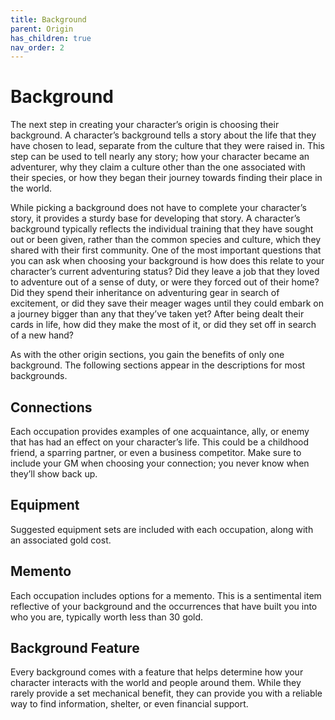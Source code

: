 ```yaml
---
title: Background
parent: Origin
has_children: true
nav_order: 2
---
```


# Background
The next step in creating your character’s origin is choosing their background. A character’s background tells a story about the life that they have chosen to lead, separate from the culture that they were raised in. This step can be used to tell nearly any story; how your character became an adventurer, why they claim a culture other than the one associated with their species, or how they began their journey towards finding their place in the world.

While picking a background does not have to complete your character’s story, it provides a sturdy base for developing that story. A character’s background typically reflects the individual training that they have sought out or been given, rather than the common species and culture, which they shared with their first community. One of the most important questions that you can ask when choosing your background is how does this relate to your character’s current adventuring status? Did they leave a job that they loved to adventure out of a sense of duty, or were they forced out of their home? Did they spend their inheritance on adventuring gear in search of excitement, or did they save their meager wages until they could embark on a journey bigger than any that they’ve taken yet? After being dealt their cards in life, how did they make the most of it, or did they set off in search of a new hand?

As with the other origin sections, you gain the benefits of only one background. The following sections appear in the descriptions for most backgrounds.

## Connections
Each occupation provides examples of one acquaintance, ally, or enemy that has had an effect on your character’s life. This could be a childhood friend, a sparring partner, or even a business competitor. Make sure to include your GM when choosing your connection; you never know when they’ll show back up.

## Equipment
Suggested equipment sets are included with each occupation, along with an associated gold cost.

## Memento
Each occupation includes options for a memento. This is a sentimental item reflective of your background and the occurrences that have built you into who you are, typically worth less than 30 gold.

## Background Feature
Every background comes with a feature that helps determine how your character interacts with the world and people around them. While they rarely provide a set mechanical benefit, they can provide you with a reliable way to find information, shelter, or even financial support.
